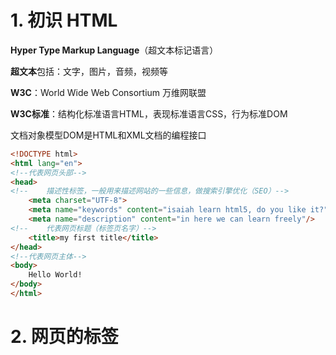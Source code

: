 # 1. 初识 HTML

**Hyper Type Markup Language**（超文本标记语言）

**超文本**包括：文字，图片，音频，视频等

**W3C**：World Wide Web Consortium 万维网联盟

**W3C标准**：结构化标准语言HTML，表现标准语言CSS，行为标准DOM

文档对象模型DOM是HTML和XML文档的编程接口

```html
<!DOCTYPE html>
<html lang="en">
<!--代表网页头部-->
<head>
<!--    描述性标签，一般用来描述网站的一些信息，做搜索引擎优化（SEO）-->
    <meta charset="UTF-8">
    <meta name="keywords" content="isaiah learn html5, do you like it?"/>
    <meta name="description" content="in here we can learn freely"/>
<!--    代表网页标题（标签页名字）-->
    <title>my first title</title>
</head>
<!--代表网页主体-->
<body>
    Hello World!
</body>
</html>
```



# 2. 网页的标签



